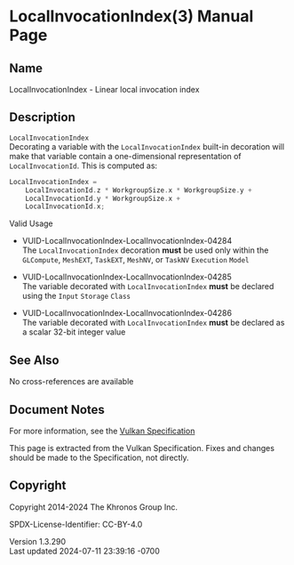 # LocalInvocationIndex(3) Manual Page

## Name

LocalInvocationIndex - Linear local invocation index



## <a href="#_description" class="anchor"></a>Description

`LocalInvocationIndex`  
Decorating a variable with the `LocalInvocationIndex` built-in
decoration will make that variable contain a one-dimensional
representation of `LocalInvocationId`. This is computed as:

``` c
LocalInvocationIndex =
    LocalInvocationId.z * WorkgroupSize.x * WorkgroupSize.y +
    LocalInvocationId.y * WorkgroupSize.x +
    LocalInvocationId.x;
```

Valid Usage

- <a href="#VUID-LocalInvocationIndex-LocalInvocationIndex-04284"
  id="VUID-LocalInvocationIndex-LocalInvocationIndex-04284"></a>
  VUID-LocalInvocationIndex-LocalInvocationIndex-04284  
  The `LocalInvocationIndex` decoration **must** be used only within the
  `GLCompute`, `MeshEXT`, `TaskEXT`, `MeshNV`, or `TaskNV` `Execution`
  `Model`

- <a href="#VUID-LocalInvocationIndex-LocalInvocationIndex-04285"
  id="VUID-LocalInvocationIndex-LocalInvocationIndex-04285"></a>
  VUID-LocalInvocationIndex-LocalInvocationIndex-04285  
  The variable decorated with `LocalInvocationIndex` **must** be
  declared using the `Input` `Storage` `Class`

- <a href="#VUID-LocalInvocationIndex-LocalInvocationIndex-04286"
  id="VUID-LocalInvocationIndex-LocalInvocationIndex-04286"></a>
  VUID-LocalInvocationIndex-LocalInvocationIndex-04286  
  The variable decorated with `LocalInvocationIndex` **must** be
  declared as a scalar 32-bit integer value

## <a href="#_see_also" class="anchor"></a>See Also

No cross-references are available

## <a href="#_document_notes" class="anchor"></a>Document Notes

For more information, see the <a
href="https://registry.khronos.org/vulkan/specs/1.3-extensions/html/vkspec.html#LocalInvocationIndex"
target="_blank" rel="noopener">Vulkan Specification</a>

This page is extracted from the Vulkan Specification. Fixes and changes
should be made to the Specification, not directly.

## <a href="#_copyright" class="anchor"></a>Copyright

Copyright 2014-2024 The Khronos Group Inc.

SPDX-License-Identifier: CC-BY-4.0

Version 1.3.290  
Last updated 2024-07-11 23:39:16 -0700
